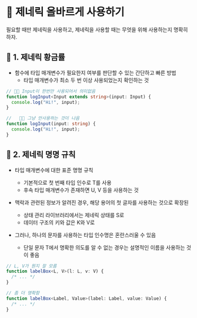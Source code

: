 # 🚪 제네릭 올바르게 사용하기

필요할 때만 제네릭을 사용하고, 제네릭을 사용할 때는 무엇을 위해 사용하는지 명확히 하자.

## 📍 1. 제네릭 황금률

- 함수에 타입 매개변수가 필요한지 여부를 판단할 수 있는 간단하고 빠른 방법
  - 타입 매개변수가 최소 두 번 이상 사용되었는지 확인하는 것

```ts
// 👎🏻 Input이 한번만 사용되어서 의미없음
function logInput<Input extends string>(input: Input) {
  console.log("Hi!", input);
}

//   👍🏻 그냥 안사용하는 것이 나음
function logInput(input: string) {
  console.log("Hi!", input);
}
```

## 📍 2. 제네릭 명명 규칙

- 타입 매개변수에 대한 표준 명명 규칙

  - 기본적으로 첫 번째 타입 인수로 T를 사용
  - 후속 타입 매개변수가 존재하면 U, V 등을 사용하는 것

- 맥락과 관련된 정보가 알려진 경우, 해당 용어의 첫 글자를 사용하는 것으로 확장된
  - 상태 관리 라이브러리에서는 제네릭 상태를 S로
  - 데이터 구조의 키와 값은 K와 V로
- 그러나, 하나의 문자를 사용하는 타입 인수명은 혼란스러울 수 있음
  - 단일 문자 T에서 명확한 의도를 알 수 없는 경우는 설명적인 이름을 사용하는 것이 좋음

```ts
// L, V가 뭔지 잘 모름
function labelBox<L, V>(l: L, v: V) {
  /* ... */
}

// 좀 더 명확함
function labelBox<Label, Value>(label: Label, value: Value) {
  /* ... */
}
```

